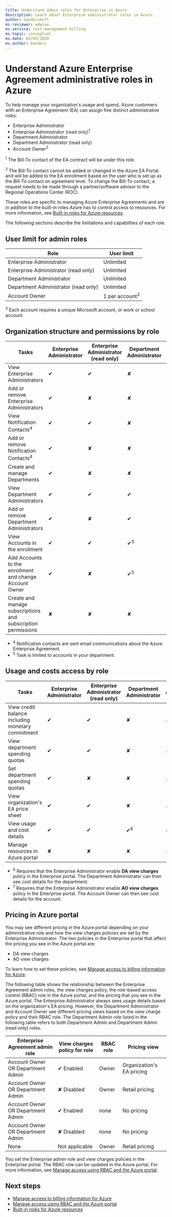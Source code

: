 ```yaml
---
title: Understand admin roles for Enterprise in Azure
description: Learn about Enterprise administrator roles in Azure.
author: bandersmsft
ms.reviewer: adwise
ms.service: cost-management-billing
ms.topic: conceptual
ms.date: 03/03/2020
ms.author: banders
---
```

# Understand Azure Enterprise Agreement administrative roles in Azure

To help manage your organization's usage and spend, Azure customers with an Enterprise Agreement (EA) can assign five distinct administrative roles:

- Enterprise Administrator
- Enterprise Administrator (read only)<sup>1</sup>
- Department Administrator
- Department Administrator (read only)
- Account Owner<sup>2</sup>

<sup>1</sup> The Bill-To contact of the EA contract will be under this role.

<sup>2</sup> The Bill-To contact cannot be added or changed in the Azure EA Portal and will be added to the EA enrollment based on the user who is set up as the Bill-To contact on agreement level. To change the Bill-To contact, a request needs to be made through a partner/software advisor to the Regional Operations Center (ROC).

These roles are specific to managing Azure Enterprise Agreements and are in addition to the built-in roles Azure has to control access to resources. For more information, see [Built-in roles for Azure resources](../../role-based-access-control/built-in-roles.md).

The following sections describe the limitations and capabilities of each role.

## User limit for admin roles

|Role| User limit|
|---|---|
|Enterprise Administrator|Unlimited|
|Enterprise Administrator (read only)|Unlimited|
|Department Administrator|Unlimited|
|Department Administrator (read only)|Unlimited|
|Account Owner|1 per account<sup>3</sup>|

<sup>3</sup> Each account requires a unique Microsoft account, or work or school account.

## Organization structure and permissions by role

|Tasks| Enterprise Administrator|Enterprise Administrator (read only)|Department Administrator|Department Administrator (read only)|Account Owner|
|---|---|---|---|---|---|
|View Enterprise Administrators|✔|✔|✘|✘|✘|
|Add or remove Enterprise Administrators|✔|✘|✘|✘|✘|
|View Notification Contacts<sup>4</sup> |✔|✔|✘|✘|✘|
|Add or remove Notification Contacts<sup>4</sup> |✔|✘|✘|✘|✘|
|Create and manage Departments |✔|✘|✘|✘|✘|
|View Department Administrators|✔|✔|✔|✔|✘|
|Add or remove Department Administrators|✔|✘|✔|✘|✘|
|View Accounts in the enrollment |✔|✔|✔<sup>5</sup>|✔<sup>5</sup>|✘|
|Add Accounts to the enrollment and change Account Owner|✔|✘|✔<sup>5</sup>|✘|✘|
|Create and manage subscriptions and subscription permissions|✘|✘|✘|✘|✔|

- <sup>4</sup> Notification contacts are sent email communications about the Azure Enterprise Agreement.
- <sup>5</sup> Task is limited to accounts in your department.


## Usage and costs access by role

|Tasks| Enterprise Administrator|Enterprise Administrator (read only)|Department Administrator|Department Administrator (read only) |Account Owner|
|---|---|---|---|---|---|
|View credit balance including monetary commitment|✔|✔|✘|✘|✘|
|View department spending quotas|✔|✔|✘|✘|✘|
|Set department spending quotas|✔|✘|✘|✘|✘|
|View organization's EA price sheet|✔|✔|✘|✘|✘|
|View usage and cost details|✔|✔|✔<sup>6</sup>|✔<sup>6</sup>|✔<sup>7</sup>|
|Manage resources in Azure portal|✘|✘|✘|✘|✔|

- <sup>6</sup> Requires that the Enterprise Administrator enable **DA view charges** policy in the Enterprise portal. The Department Administrator can then see cost details for the department.
- <sup>7</sup> Requires that the Enterprise Administrator enable **AO view charges** policy in the Enterprise portal. The Account Owner can then see cost details for the account.


## Pricing in Azure portal

You may see different pricing in the Azure portal depending on your administrative role and how the view charges policies are set by the Enterprise Administrator. The two policies in the Enterprise portal that affect the pricing you see in the Azure portal are:

- DA view charges
- AO view charges

To learn how to set these policies, see [Manage access to billing information for Azure](manage-billing-access.md).

The following table shows the relationship between the Enterprise Agreement admin roles, the view charges policy, the role-based access control (RBAC) role in the Azure portal, and the pricing that you see in the Azure portal. The Enterprise Administrator always sees usage details based on the organization's EA pricing. However, the Department Administrator and Account Owner see different pricing views based on the view charge policy and their RBAC role. The Department Admin role listed in the following table refers to both Department Admin and Department Admin (read only) roles.

|Enterprise Agreement admin role|View charges policy for role|RBAC role|Pricing view|
|---|---|---|---|
|Account Owner OR Department Admin|✔ Enabled|Owner|Organization's EA pricing|
|Account Owner OR Department Admin|✘ Disabled|Owner|Retail pricing|
|Account Owner OR Department Admin|✔ Enabled |none|No pricing|
|Account Owner OR Department Admin|✘ Disabled |none|No pricing|
|None|Not applicable |Owner|Retail pricing|

You set the Enterprise admin role and view charges policies in the Enterprise portal. The RBAC role can be updated in the Azure portal. For more information, see [Manage access using RBAC and the Azure portal](../../role-based-access-control/role-assignments-portal.md).

## Next steps

- [Manage access to billing information for Azure](manage-billing-access.md)
- [Manage access using RBAC and the Azure portal](../../role-based-access-control/role-assignments-portal.md)
- [Built-in roles for Azure resources](../../role-based-access-control/built-in-roles.md)
